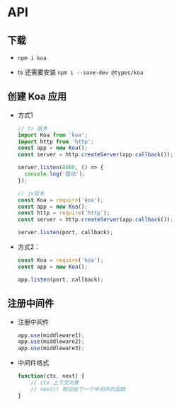 # API

## 下载

+ `npm i koa`

+ ts 还需要安装 `npm i --save-dev @types/koa`

## 创建 Koa 应用

+ 方式1

  ```javascript
  // ts 版本
  import Koa from 'koa';
  import http from 'http';
  const app = new Koa();
  const server = http.createServer(app.callback());

  server.listen(8080, () => {
    console.log('启动');
  });
  ```

  ```javascript
  // js版本
  const Koa = require('koa');
  const app = new Koa();
  const http = require('http');
  const server = http.createServer(app.callback());

  server.listen(port, callback);
  ```

+ 方式2：

  ```javascript
  const Koa = require('koa');
  const app = new Koa();

  app.listen(port, callback);
  ```

## 注册中间件

+ 注册中间件

  ```javascript
  app.use(middleware1);
  app.use(middleware2);
  app.use(middleware3);
  ```

+ 中间件格式

  ```javascript
  function(ctx, next) {
      // ctx 上下文对象
      // next() 移交给下一个中间件的函数
  }
  ```
